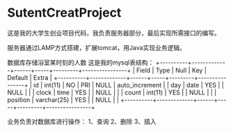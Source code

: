 # SutentCreatProject
这是我的大学生创业项目代码，我负责服务器部分，最后实现所需接口的编写。

服务器通过LAMP方式搭建，扩展tomcat，用Java实现业务逻辑。

数据库存储浴室某时刻的人数
这是我的mysql表结构：
+----------+-------------+------+-----+---------+----------------+
| Field    | Type        | Null | Key | Default | Extra          |
+----------+-------------+------+-----+---------+----------------+
| id       | int(11)     | NO   | PRI | NULL    | auto_increment |
| day      | date        | YES  |     | NULL    |                |
| clock    | time        | YES  |     | NULL    |                |
| count    | int(11)     | YES  |     | NULL    |                |
| position | varchar(25) | YES  |     | NULL    |                |
+----------+-------------+------+-----+---------+----------------+

业务负责对数据库进行操作：
1、查询
2、删除
3、插入
